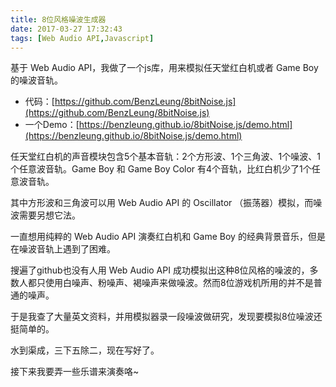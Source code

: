```yaml
---
title: 8位风格噪波生成器
date: 2017-03-27 17:32:43
tags: [Web Audio API,Javascript]
---
```


基于 Web Audio API，我做了一个js库，用来模拟任天堂红白机或者 Game Boy 的噪波音轨。

- 代码：[https://github.com/BenzLeung/8bitNoise.js](https://github.com/BenzLeung/8bitNoise.js)
- 一个Demo：[https://benzleung.github.io/8bitNoise.js/demo.html](https://benzleung.github.io/8bitNoise.js/demo.html)

任天堂红白机的声音模块包含5个基本音轨：2个方形波、1个三角波、1个噪波、1个任意波音轨。Game Boy 和 Game Boy Color 有4个音轨，比红白机少了1个任意波音轨。

其中方形波和三角波可以用 Web Audio API 的 Oscillator （振荡器）模拟，而噪波需要另想它法。

一直想用纯粹的 Web Audio API 演奏红白机和 Game Boy 的经典背景音乐，但是在噪波音轨上遇到了困难。

搜遍了github也没有人用 Web Audio API 成功模拟出这种8位风格的噪波的，多数人都只使用白噪声、粉噪声、褐噪声来做噪波。然而8位游戏机所用的并不是普通的噪声。

于是我查了大量英文资料，并用模拟器录一段噪波做研究，发现要模拟8位噪波还挺简单的。

水到渠成，三下五除二，现在写好了。

接下来我要弄一些乐谱来演奏咯~
